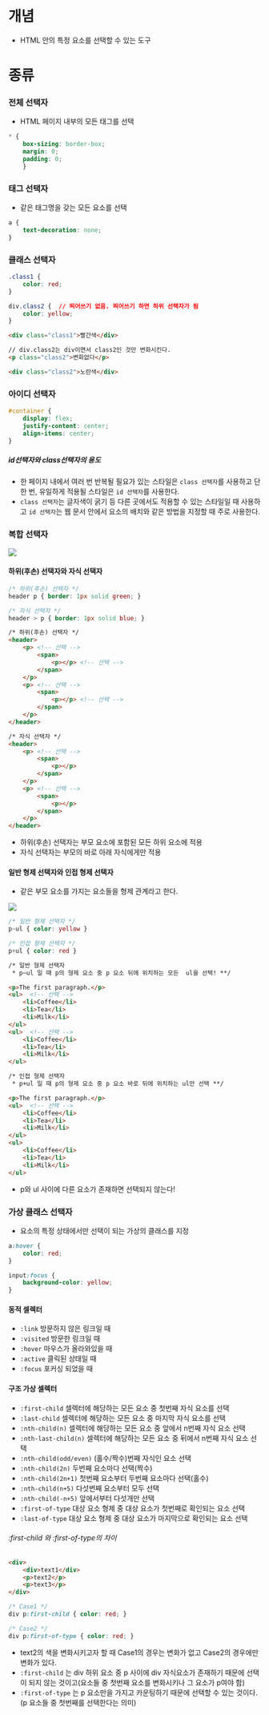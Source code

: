 # 개념

- HTML 안의 특정 요소를 선택할 수 있는 도구


# 종류

### 전체 선택자
- HTML 페이지 내부의 모든 태그를 선택
```CSS
* { 
	box-sizing: border-box;
	margin: 0;
	padding: 0;
	}
```

### 태그 선택자
- 같은 태그명을 갖는 모든 요소를 선택
```css
a {
	text-decoration: none;
}
```

### 클래스 선택자
```css
.class1 {
	color: red;
}

div.class2 {  // 띄어쓰기 없음. 띄어쓰기 하면 하위 선택자가 됨
	color: yellow;
}
```

```html
<div class="class1">빨간색</div>

// div.class2는 div이면서 class2인 것만 변화시킨다.
<p class="class2">변화없다</p>

<div class="class2">노란색</div>
```


### 아이디 선택자
```css
#container {
	display: flex;
	justify-content: center;
	align-items: center;
}
```

##### id선택자와 class선택자의 용도
- 한 페이지 내에서 여러 번 반복될 필요가 있는 스타일은 `class 선택자`를 사용하고 단 한 번, 유일하게 적용될 스타일은 `id 선택자`를 사용한다.
- `class 선택자`는 글자색이 굵기 등 다른 곳에서도 적용할 수 있는 스타일일 때 사용하고 `id 선택자`는 웹 문서 안에서 요소의 배치와 같은 방법을 지정할 때 주로 사용한다.


### 복합 선택자

![](https://img1.daumcdn.net/thumb/R1280x0/?scode=mtistory2&fname=https%3A%2F%2Fblog.kakaocdn.net%2Fdn%2FcEsSD5%2FbtrZqTmHWfZ%2FQMMW1cvsftMzrnAayNTXv1%2Fimg.png)

#### 하위(후손) 선택자와 자식 선택자

```css
/* 하위(후손) 선택자 */
header p { border: 1px solid green; }

/* 자식 선택자 */
header > p { border: 1px solid blue; }
```


```html
/* 하위(후손) 선택자 */
<header>
	<p> <!-- 선택 -->
		<span>
			<p></p> <!-- 선택 -->
		</span>
	</p>
	<p> <!-- 선택 -->
		<span>
			<p></p> <!-- 선택 -->
		</span>
	</p>
</header>
```

```html
/* 자식 선택자 */
<header>
	<p> <!-- 선택 -->
		<span>
			<p></p>
		</span>
	</p>
	<p> <!-- 선택 -->
		<span>
			<p></p>
		</span>
	</p>
</header>
```

- 하위(후손) 선택자는 부모 요소에 포함된 모든 하위 요소에 적용
- 자식 선택자는 부모의 바로 아래 자식에게만 적용

#### 일반 형제 선택자와 인접 형제 선택자
- 같은 부모 요소를 가지는 요소들을 형제 관계라고 한다.

![](https://img1.daumcdn.net/thumb/R1280x0/?scode=mtistory2&fname=https%3A%2F%2Fblog.kakaocdn.net%2Fdn%2FLTtQ2%2FbtrZjKkKlLw%2FC05KIKQKmJlb4w9sIYFCX0%2Fimg.png)

```css
/* 일반 형제 선택자 */
p~ul { color: yellow }

/* 인접 형제 선택자 */
p+ul { color: red }
```

```html
/* 일반 형제 선택자
 * p~ul 일 때 p의 형제 요소 중 p 요소 뒤에 위치하는 모든  ul을 선택! **/

<p>The first paragraph.</p>
<ul>  <!-- 선택 -->
	<li>Coffee</li>
	<li>Tea</li>
	<li>Milk</li>
</ul>
<ul>  <!-- 선택 -->
	<li>Coffee</li>
	<li>Tea</li>
	<li>Milk</li>
</ul>
```

```html
/* 인접 형제 선택자
 * p+ul 일 때 p의 형제 요소 중 p 요소 바로 뒤에 위치하는 ul만 선택 **/

<p>The first paragraph.</p>
<ul>  <!-- 선택 -->
	<li>Coffee</li>
	<li>Tea</li>
	<li>Milk</li>
</ul>
<ul>
	<li>Coffee</li>
	<li>Tea</li>
	<li>Milk</li>
</ul>
```
- p와 ul 사이에 다른 요소가 존재하면 선택되지 않는다!

### 가상 클래스 선택자
- 요소의 특정 상태에서만 선택이 되는 가상의 클래스를 지정

```css
a:hover {
	color: red;
}

input:focus {
	background-color: yellow;
}
```

#### 동적 셀렉터
- `:link` 방문하지 않은 링크일 때
- `:visited` 방문한 링크일 때
- `:hover` 마우스가 올라와있을 때
- `:active` 클릭된 상태일 때
- `:focus`  포커싱 되었을 때

#### 구조 가상 셀렉터
- `:first-child` 셀렉터에 해당하는 모든 요소 중 첫번째 자식 요소를 선택
- `:last-child` 셀렉터에 해당하는 모든 요소 중 마지막 자식 요소를 선택
- `:nth-child(n)` 셀렉터에 해당하는 모든 요소 중 앞에서 n번째 자식 요소 선택
- `:nth-last-child(n)` 셀렉터에 해당하는 모든 요소 중 뒤에서 n번째 자식 요소 선택
- `:nth-child(odd/even)` (홀수/짝수)번째 자식인 요소 선택
- `:nth-child(2n)` 두번째 요소마다 선택(짝수)
- `:nth-child(2n+1)` 첫번째 요소부터 두번째 요소마다 선택(홀수)
- `:nth-child(n+5)` 다섯번째 요소부터 모두 선택
- `:nth-child(-n+5)` 앞에서부터 다섯개만 선택
- `:first-of-type` 대상 요소 형제 중 대상 요소가 첫번째로 확인되는 요소 선택
- `:last-of-type` 대상 요소 형제 중 대상 요소가 마지막으로 확인되는 요소 선택

###### :first-child 와 :first-of-type의 차이

```html
<div>
    <div>text1</div>
    <p>text2</p>
    <p>text3</p>
</div>
```

```css
/* Case1 */ 
div p:first-child { color: red; }

/* Case2 */ 
div p:first-of-type { color: red; }
```
- text2의 색을 변화시키고자 할 때 Case1의 경우는 변화가 없고 Case2의 경우에만 변화가 있다.
- `:first-child` 는 div 하위 요소 중 p 사이에 div 자식요소가 존재하기 때문에 선택이 되지 않는 것이고(요소들 중 첫번째 요소를 변화시키나 그 요소가 p여야 함)
- `:first-of-type` 는 p 요소만을 가지고 카운팅하기 때문에 선택할 수 있는 것이다.(p 요소들 중 첫번째를 선택한다는 의미)